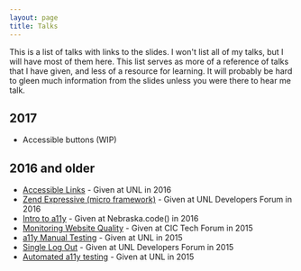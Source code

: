 ```yaml
---
layout: page
title: Talks
---
```


This is a list of talks with links to the slides. I won't list all of my talks, but I will have most of them here. This list serves as more of a reference of talks that I have given, and less of a resource for learning. It will probably be hard to gleen much information from the slides unless you were there to hear me talk. 

## 2017

* Accessible buttons (WIP)

## 2016 and older

* [Accessible Links](https://docs.google.com/presentation/d/1cSua0AKjC_u3GQ345_4kAeTPJTsnpNN8pH9FIlhK2mg/edit?usp=sharing) - Given at UNL in 2016
* [Zend Expressive (micro framework)](https://docs.google.com/presentation/d/1x2iIZ0LKeX-RzZuJKZJGzvsrwY2ehe9nqyYKQ7mSXx0/edit?usp=sharing) - Given at UNL Developers Forum in 2016
* [Intro to a11y](https://mfairchild365.com/decks/intro-to-a11y/) - Given at Nebraska.code() in 2016
* [Monitoring Website Quality](https://docs.google.com/presentation/d/1CQLfLmWweXN9Uw2ouPrmK2sQkf0k_RZWEGrTcTqiujo/edit?usp=sharing) - Given at CIC Tech Forum in 2015
* [a11y Manual Testing](https://docs.google.com/presentation/d/1V-6TQ6YReLWXLqcXwrY1SeCNX9HAwQ0etK4R8UcvO5s/edit?usp=sharing) - Given at UNL in 2015
* [Single Log Out](https://docs.google.com/presentation/d/1bm0WlY0jn9lms5mqEknD2A3bQVzj6LIoGFx5Up-sARM/edit?usp=sharing) - Given at UNL Developers Forum in 2015
* [Automated a11y testing](https://docs.google.com/presentation/d/1NM9VjUvgGqUBKCvc2ciAOZymzPhuRncWwHKqHbvJxIE/edit?usp=sharing) - Given at UNL in 2015

